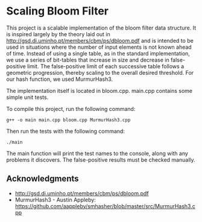 # Scaling Bloom Filter

This project is a scalable implementation of the bloom filter data structure. It is inspired largely by the theory laid out in http://gsd.di.uminho.pt/members/cbm/ps/dbloom.pdf and is intended to be used in situations where the number of input elements is not known ahead of time. Instead of using a single table, as in the standard implementation, we use a series of bit-tables that increase in size and decrease in false-positive limit. The false-positive limit of each successive table follows a geometric progression, thereby scaling to the overall desired threshold. For our hash function, we used MurmurHash3.

The implementation itself is located in bloom.cpp. main.cpp contains some simple unit tests.

To compile this project, run the following command:

```
g++ -o main main.cpp bloom.cpp MurmurHash3.cpp
```

Then run the tests with the following command:

```
./main
```

The main function will print the test names to the console, along with any problems it discovers. The false-positive results must be checked manually.

## Acknowledgments

* http://gsd.di.uminho.pt/members/cbm/ps/dbloom.pdf
* MurmurHash3 - Austin Appleby: https://github.com/aappleby/smhasher/blob/master/src/MurmurHash3.cpp